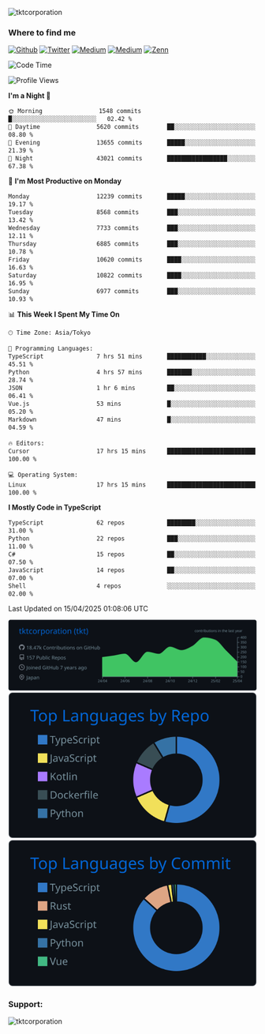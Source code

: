 <p align="left"> <img src="https://komarev.com/ghpvc/?username=tktcorporation&label=Profile%20views&color=0e75b6&style=flat" alt="tktcorporation" /> </p>

<h3>Where to find me</h3>
<p>
<a href="https://github.com/tktcorporation" target="_blank"><img alt="Github" src="https://img.shields.io/badge/GitHub-%2312100E.svg?&style=for-the-badge&logo=Github&logoColor=white" /></a>
<a href="https://twitter.com/tktcorporation" target="_blank"><img alt="Twitter" src="https://img.shields.io/badge/twitter-%231DA1F2.svg?&style=for-the-badge&logo=twitter&logoColor=white" /></a>
<a href="https://www.linkedin.com/in/tktcorporation" target="_blank"><img alt="Medium" src="https://img.shields.io/badge/linkdin-0a66c2.svg?&style=for-the-badge&logo=linkedin&logoColor=white" /></a>
<a href="https://qiita.com/tktcorporation" target="_blank"><img alt="Medium" src="https://img.shields.io/badge/qiita-55C500.svg?&style=for-the-badge&logo=qiita&logoColor=white" /></a>
<a href="https://zenn.dev/tktcorporation" target="_blank"><img alt="Zenn" src="https://img.shields.io/badge/Zenn-3EA8FF.svg?&style=for-the-badge&logo=Zenn&logoColor=white" /></a>
</p>
  
<!--START_SECTION:waka-->
![Code Time](http://img.shields.io/badge/Code%20Time-2%2C291%20hrs%209%20mins-blue)

![Profile Views](http://img.shields.io/badge/Profile%20Views-0-blue)

**I'm a Night 🦉** 

```text
🌞 Morning                1548 commits        █░░░░░░░░░░░░░░░░░░░░░░░░   02.42 % 
🌆 Daytime                5620 commits        ██░░░░░░░░░░░░░░░░░░░░░░░   08.80 % 
🌃 Evening                13655 commits       █████░░░░░░░░░░░░░░░░░░░░   21.39 % 
🌙 Night                  43021 commits       █████████████████░░░░░░░░   67.38 % 
```
📅 **I'm Most Productive on Monday** 

```text
Monday                   12239 commits       █████░░░░░░░░░░░░░░░░░░░░   19.17 % 
Tuesday                  8568 commits        ███░░░░░░░░░░░░░░░░░░░░░░   13.42 % 
Wednesday                7733 commits        ███░░░░░░░░░░░░░░░░░░░░░░   12.11 % 
Thursday                 6885 commits        ███░░░░░░░░░░░░░░░░░░░░░░   10.78 % 
Friday                   10620 commits       ████░░░░░░░░░░░░░░░░░░░░░   16.63 % 
Saturday                 10822 commits       ████░░░░░░░░░░░░░░░░░░░░░   16.95 % 
Sunday                   6977 commits        ███░░░░░░░░░░░░░░░░░░░░░░   10.93 % 
```


📊 **This Week I Spent My Time On** 

```text
🕑︎ Time Zone: Asia/Tokyo

💬 Programming Languages: 
TypeScript               7 hrs 51 mins       ███████████░░░░░░░░░░░░░░   45.51 % 
Python                   4 hrs 57 mins       ███████░░░░░░░░░░░░░░░░░░   28.74 % 
JSON                     1 hr 6 mins         ██░░░░░░░░░░░░░░░░░░░░░░░   06.41 % 
Vue.js                   53 mins             █░░░░░░░░░░░░░░░░░░░░░░░░   05.20 % 
Markdown                 47 mins             █░░░░░░░░░░░░░░░░░░░░░░░░   04.59 % 

🔥 Editors: 
Cursor                   17 hrs 15 mins      █████████████████████████   100.00 % 

💻 Operating System: 
Linux                    17 hrs 15 mins      █████████████████████████   100.00 % 
```

**I Mostly Code in TypeScript** 

```text
TypeScript               62 repos            ████████░░░░░░░░░░░░░░░░░   31.00 % 
Python                   22 repos            ███░░░░░░░░░░░░░░░░░░░░░░   11.00 % 
C#                       15 repos            ██░░░░░░░░░░░░░░░░░░░░░░░   07.50 % 
JavaScript               14 repos            ██░░░░░░░░░░░░░░░░░░░░░░░   07.00 % 
Shell                    4 repos             ░░░░░░░░░░░░░░░░░░░░░░░░░   02.00 % 
```




 Last Updated on 15/04/2025 01:08:06 UTC
<!--END_SECTION:waka-->

[![](https://raw.githubusercontent.com/tktcorporation/tktcorporation/master/profile-summary-card-output/github_dark/0-profile-details.svg)](https://github.com/vn7n24fzkq/github-profile-summary-cards)
[![](https://raw.githubusercontent.com/tktcorporation/tktcorporation/master/profile-summary-card-output/github_dark/1-repos-per-language.svg)](https://github.com/vn7n24fzkq/github-profile-summary-cards) [![](https://raw.githubusercontent.com/tktcorporation/tktcorporation/master/profile-summary-card-output/github_dark/2-most-commit-language.svg)](https://github.com/vn7n24fzkq/github-profile-summary-cards)

<h3 align="left">Support:</h3>
<p><a href="https://www.buymeacoffee.com/tktcorporation"> <img align="left" src="https://cdn.buymeacoffee.com/buttons/v2/default-yellow.png" height="50" width="210" alt="tktcorporation" /></a></p><br><br>
